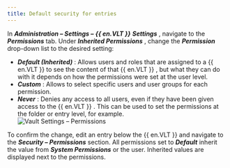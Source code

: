```yaml
---
title: Default security for entries
---
```

In ***Administration – Settings –*** ***{{ en.VLT }}*** ***Settings*** , navigate to the ***Permissions*** tab. Under ***Inherited Permissions*** , change the ***Permission*** drop-down list to the desired setting:  

* ***Default (Inherited)*** : Allows users and roles that are assigned to a {{ en.VLT }} to see the content of that {{ en.VLT }} , but what they can do with it depends on how the permissions were set at the user level. 
* ***Custom*** : Allows to select specific users and user groups for each permission. 
* ***Never*** : Denies any access to all users, even if they have been given access to the {{ en.VLT }} . This can be used to set the permissions at the folder or entry level, for example.  
![Vault Settings – Permissions](https://webdevolutions.azureedge.net/docs/en/rdm/windows/clip11392.png) 

To confirm the change, edit an entry below the {{ en.VLT }} and navigate to the ***Security – Permissions*** section. All permissions set to ***Default*** inherit the value from ***System Permissions*** or the user. Inherited values are displayed next to the permissions. 

